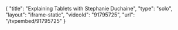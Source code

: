 {
    "title": "Explaining Tablets with Stephanie Duchaine",
    "type": "solo",
    "layout": "iframe-static",
    "videoId": "91795725",
    "url": "\/tvpembed\/91795725"
}